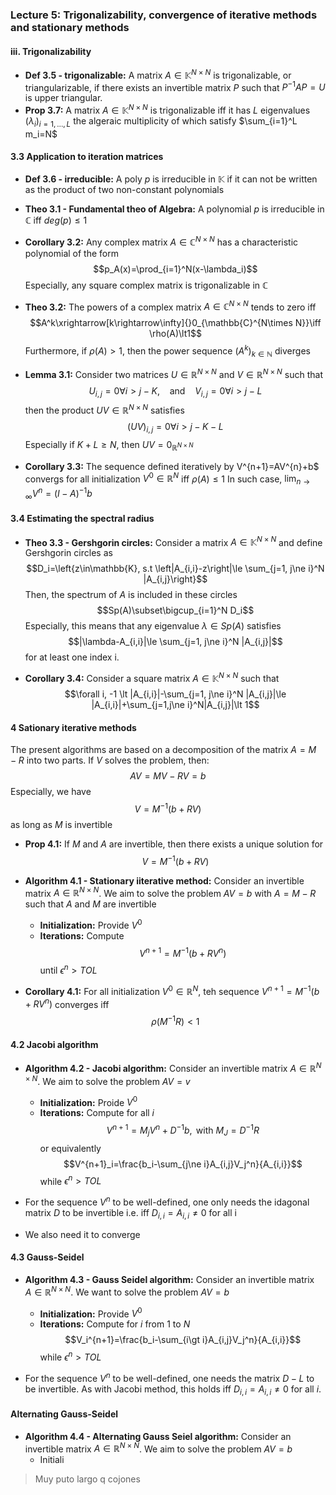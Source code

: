 ### Lecture 5: Trigonalizability, convergence of iterative methods and stationary methods

#### iii. Trigonalizability
- **Def 3.5 - trigonalizable:** A matrix $A\in\mathbb{K}^{N\times N}$ is trigonalizable, or triangularizable, if there exists an invertible matrix $P$ such that $P^{-1}AP=U$ is upper triangular.
- **Prop 3.7:** A matrix $A\in\mathbb{K}^{N\times N}$ is trigonalizable iff it has $L$ eigenvalues $(\lambda_i)_{i=1,\ldots,L}$ the algeraic multiplicity of which satisfy $\sum_{i=1}^L m_i=N$

#### 3.3 Application to iteration matrices
- **Def 3.6 - irreducible:** A poly $p$ is irreducible in $\mathbb{K}$ if it can not be written as the product of two non-constant polynomials
- **Theo 3.1 - Fundamental theo of Algebra:** A polynomial $p$ is irreducible in $\mathbb{C}$ iff $deg(p)\le1$

- **Corollary 3.2:** Any complex matrix $A\in\mathbb{C}^{N\times N}$ has a characteristic polynomial of the form
$$p_A(x)=\prod_{i=1}^N(x-\lambda_i)$$
    Especially, any square complex matrix is trigonalizable in $\mathbb{C}$

- **Theo 3.2:** The powers of a complex matrix $A\in\mathbb{C}^{N\times N}$ tends to zero iff
$$A^k\xrightarrow[k\rightarrow\infty]{}0_{\mathbb{C}^{N\times N}}\iff \rho(A)\lt1$$
    Furthermore, if $\rho(A)\gt1$, then the power sequence $(A^k)_{k\in\mathbb{N}}$ diverges

- **Lemma 3.1:** Consider two matrices $U\in\mathbb{R}^{N\times N}$ and $V\in\mathbb{R}^{N\times N}$ such that
$$U_{i,j}=0\forall i\gt j-K,\ \ \ \text{ and } \ \ \ V_{i,j}=0\forall i\gt j-L$$
    then the product $UV\in\mathbb{R}^{N\times N}$ satisfies
$$(UV)_{i,j}=0 \forall i\gt j-K-L$$
    Especially if $K+L\ge N$, then $UV=0_{\mathbb{R}^{N\times N}}$


- **Corollary 3.3:** The sequence defined iteratively by V^{n+1}=AV^{n}+b$ convergs for all initialization $V^0\in\mathbb{R}^N$ iff $\rho(A)\le1$
    In such case, $\lim_{n\rightarrow\infty}V^n=(I-A)^{-1}b$


#### 3.4 Estimating the spectral radius
- **Theo 3.3 - Gershgorin circles:**  Consider a matrix $A\in\mathbb{K}^{N\times N}$ and define Gershgorin circles as
$$D_i=\left{z\in\mathbb{K}, s.t \left|A_{i,i}-z\right|\le \sum_{j=1, j\ne i}^N |A_{i,j}\right}$$
    Then, the spectrum of $A$ is included in these circles
    $$Sp(A)\subset\bigcup_{i=1}^N D_i$$
    Especially, this means that any  eigenvalue $\lambda\in Sp(A)$ satisfies
    $$|\lambda-A_{i,i}|\le \sum_{j=1, j\ne i}^N |A_{i,j}|$$
    for at least one index i.

- **Corollary 3.4:** Consider a square matrix $A\in\mathbb{K}^{N\times N}$ such that
 $$\forall i, -1 \lt |A_{i,i}|-\sum_{j=1, j\ne i}^N |A_{i,j}|\le |A_{i,i}|+\sum_{j=1,j\ne i}^N|A_{i,j}|\lt 1$$

#### 4 Sationary iterative methods
The present algorithms are based on a decomposition of the matrix $A=M-R$ into two parts. If $V$ solves the problem, then:
$$AV=MV-RV=b$$
Especially, we have 
$$V=M^{-1}(b+RV)$$
as long as $M$ is invertible
- **Prop 4.1:** If $M$ and $A$ are invertible, then there exists a unique solution  for 
$$V=M^{-1}(b+RV)$$

- **Algorithm 4.1 - Stationary iiterative method:** Consider an invertible matrix $A\in\mathbb{R}^{N\times N}$. We aim to solve the problem $AV=b$ with $A=M-R$ such that $A$ and $M$ are invertible
  - **Initialization:** Provide $V^0$
  - **Iterations:** Compute
    $$V^{n+1}=M^{-1}(b+RV^n)$$
    until $\epsilon^n\gt TOL$

- **Corollary 4.1:** For all initialization $V^0\in\mathbb{R}^N$, teh sequence $V^{n+1}=M^{-1}(b+RV^n)$ converges iff
$$\rho(M^{-1}R)\lt1$$

#### 4.2 Jacobi algorithm

- **Algorithm 4.2 - Jacobi algorithm:** Consider an invertible matrix $A\in\mathbb{R}^{N\times N}$. We aim to solve the problem $AV=v$
  - **Initialization:** Proide $V^0$
  - **Iterations:** Compute for all $i$
    $$V^{n+1}=M_jV^n+D^{-1}b, \text{ with } M_J = D^{-1}R$$
    or equivalently
    $$V^{n+1}_i=\frac{b_i-\sum_{j\ne i}A_{i,j}V_j^n}{A_{i,i}}$$
    while $\epsilon^n\gt TOL$

- For the sequence $V^n$ to be well-defined, one only needs the idagonal matrix $D$ to be invertible i.e. iff $D_{i,i}=A_{i,i}\ne0$ for all i
- We also need it to converge

#### 4.3 Gauss-Seidel
- **Algorithm 4.3 - Gauss Seidel algorithm:** Consider an invertible matrix $A\in\mathbb{R}^{N\times N}$. We want to solve the problem $AV=b$
  - **Initialization:** Provide $V^0$
  - **Iterations:** Compute for $i$ from $1$ to $N$
  $$V_i^{n+1}=\frac{b_i-\sum_{i\gt i}A_{i,j}V_j^n}{A_{i,i}}$$
  while $\epsilon^n\gt TOL$

- For the sequence $V^n$ to be well-defined, one needs the matrix $D-L$ to be invertible. As with Jacobi method, this holds iff $D_{i,i}=A_{i,i}\ne0$ for all $i$.
  
#### Alternating Gauss-Seidel
- **Algorithm 4.4 - Alternating Gauss Seiel algorithm:** Consider an invertible matrix $A\in\mathbb{R}^{N\times N}$. We aim to solve the problem $AV=b$
  - Initiali
> Muy puto largo q cojones